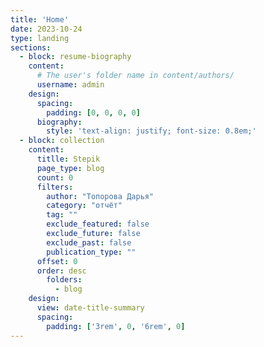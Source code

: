 ```yaml
---
title: 'Home'
date: 2023-10-24
type: landing
sections:
  - block: resume-biography
    content:
      # The user's folder name in content/authors/
      username: admin
    design:
      spacing:
        padding: [0, 0, 0, 0]
      biography:
        style: 'text-align: justify; font-size: 0.8em;'
  - block: collection
    content:
      titlle: Stepik
      page_type: blog
      count: 0
      filters:
        author: "Топорова Дарья"
        category: "отчёт"
        tag: ""
        exclude_featured: false
        exclude_future: false
        exclude_past: false
        publication_type: ""
      offset: 0
      order: desc
        folders:
          - blog
    design:
      view: date-title-summary
      spacing:
        padding: ['3rem', 0, '6rem', 0]
---
```

